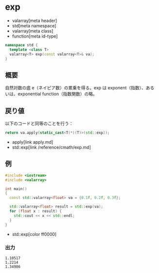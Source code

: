 # exp
* valarray[meta header]
* std[meta namespace]
* valarray[meta class]
* function[meta id-type]

```cpp
namespace std {
  template <class T>
  valarray<T> exp(const valarray<T>& va);
}
```

## 概要
自然対数の底 e（ネイピア数）の累乗を得る。exp は exponent（指数）、あるいは、exponential function（指数関数）の略。


## 戻り値
以下のコードと同等のことを行う：

```cpp
return va.apply(static_cast<T(*)(T)>(std::exp));
```
* apply[link apply.md]
* std::exp[link /reference/cmath/exp.md]


## 例
```cpp example
#include <iostream>
#include <valarray>

int main()
{
  const std::valarray<float> va = {0.1f, 0.2f, 0.3f};

  std::valarray<float> result = std::exp(va);
  for (float x : result) {
    std::cout << x << std::endl;
  }
}
```
* std::exp[color ff0000]

### 出力
```
1.10517
1.2214
1.34986
```


